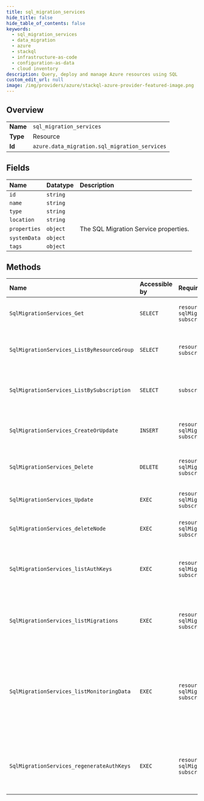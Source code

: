 ```yaml
---
title: sql_migration_services
hide_title: false
hide_table_of_contents: false
keywords:
  - sql_migration_services
  - data_migration
  - azure    
  - stackql
  - infrastructure-as-code
  - configuration-as-data
  - cloud inventory
description: Query, deploy and manage Azure resources using SQL
custom_edit_url: null
image: /img/providers/azure/stackql-azure-provider-featured-image.png
---
```

  
    

## Overview
<table><tbody>
<tr><td><b>Name</b></td><td><code>sql_migration_services</code></td></tr>
<tr><td><b>Type</b></td><td>Resource</td></tr>
<tr><td><b>Id</b></td><td><code>azure.data_migration.sql_migration_services</code></td></tr>
</tbody></table>

## Fields
| Name | Datatype | Description |
|:-----|:---------|:------------|
| `id` | `string` |  |
| `name` | `string` |  |
| `type` | `string` |  |
| `location` | `string` |  |
| `properties` | `object` | The SQL Migration Service properties. |
| `systemData` | `object` |  |
| `tags` | `object` |  |
## Methods
| Name | Accessible by | Required Params | Description |
|:-----|:--------------|:----------------|:------------|
| `SqlMigrationServices_Get` | `SELECT` | `resourceGroupName, sqlMigrationServiceName, subscriptionId` | Retrieve the Database Migration Service |
| `SqlMigrationServices_ListByResourceGroup` | `SELECT` | `resourceGroupName, subscriptionId` | Retrieve all SQL migration services in the resource group. |
| `SqlMigrationServices_ListBySubscription` | `SELECT` | `subscriptionId` | Retrieve all SQL migration services in the subscriptions. |
| `SqlMigrationServices_CreateOrUpdate` | `INSERT` | `resourceGroupName, sqlMigrationServiceName, subscriptionId` | Create or Update Database Migration Service. |
| `SqlMigrationServices_Delete` | `DELETE` | `resourceGroupName, sqlMigrationServiceName, subscriptionId` | Delete Database Migration Service. |
| `SqlMigrationServices_Update` | `EXEC` | `resourceGroupName, sqlMigrationServiceName, subscriptionId` | Update Database Migration Service. |
| `SqlMigrationServices_deleteNode` | `EXEC` | `resourceGroupName, sqlMigrationServiceName, subscriptionId` | Delete the integration runtime node. |
| `SqlMigrationServices_listAuthKeys` | `EXEC` | `resourceGroupName, sqlMigrationServiceName, subscriptionId` | Retrieve the List of Authentication Keys for Self Hosted Integration Runtime. |
| `SqlMigrationServices_listMigrations` | `EXEC` | `resourceGroupName, sqlMigrationServiceName, subscriptionId` | Retrieve the List of database migrations attached to the service. |
| `SqlMigrationServices_listMonitoringData` | `EXEC` | `resourceGroupName, sqlMigrationServiceName, subscriptionId` | Retrieve the registered Integration Runtime nodes and their monitoring data for a given Database Migration Service. |
| `SqlMigrationServices_regenerateAuthKeys` | `EXEC` | `resourceGroupName, sqlMigrationServiceName, subscriptionId` | Regenerate a new set of Authentication Keys for Self Hosted Integration Runtime. |
